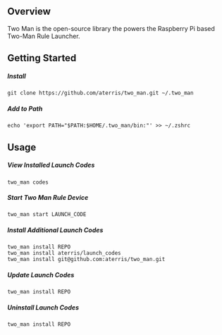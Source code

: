 ## Overview

Two Man is the open-source library the powers the Raspberry Pi based Two-Man Rule Launcher.

## Getting Started

##### Install

````
git clone https://github.com/aterris/two_man.git ~/.two_man
````

##### Add to Path

````
echo 'export PATH="$PATH:$HOME/.two_man/bin:"' >> ~/.zshrc
````

## Usage

##### View Installed Launch Codes
````
two_man codes
````

##### Start Two Man Rule Device

````
two_man start LAUNCH_CODE
````

##### Install Additional Launch Codes
````
two_man install REPO
two_man install aterris/launch_codes
two_man install git@github.com:aterris/two_man.git
````

##### Update Launch Codes
````
two_man install REPO
````

##### Uninstall Launch Codes
````
two_man install REPO
````

